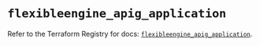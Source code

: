 # `flexibleengine_apig_application`

Refer to the Terraform Registry for docs: [`flexibleengine_apig_application`](https://registry.terraform.io/providers/flexibleenginecloud/flexibleengine/1.46.0/docs/resources/apig_application).
